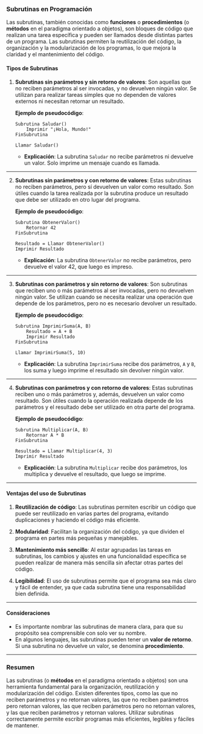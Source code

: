 ### **Subrutinas en Programación**

Las subrutinas, también conocidas como **funciones** o **procedimientos** (o **métodos** en el paradigma orientado a objetos), son bloques de código que realizan una tarea específica y pueden ser llamados desde distintas partes de un programa. Las subrutinas permiten la reutilización del código, la organización y la modularización de los programas, lo que mejora la claridad y el mantenimiento del código.

#### **Tipos de Subrutinas**

1. **Subrutinas sin parámetros y sin retorno de valores**: Son aquellas que no reciben parámetros al ser invocadas, y no devuelven ningún valor. Se utilizan para realizar tareas simples que no dependen de valores externos ni necesitan retornar un resultado.

   **Ejemplo de pseudocódigo**:
   ```
   Subrutina Saludar()
       Imprimir "¡Hola, Mundo!"
   FinSubrutina

   Llamar Saludar()
   ```

   - **Explicación**: La subrutina `Saludar` no recibe parámetros ni devuelve un valor. Solo imprime un mensaje cuando es llamada.

---

2. **Subrutinas sin parámetros y con retorno de valores**: Estas subrutinas no reciben parámetros, pero sí devuelven un valor como resultado. Son útiles cuando la tarea realizada por la subrutina produce un resultado que debe ser utilizado en otro lugar del programa.

   **Ejemplo de pseudocódigo**:
   ```
   Subrutina ObtenerValor()
       Retornar 42
   FinSubrutina

   Resultado = Llamar ObtenerValor()
   Imprimir Resultado
   ```

   - **Explicación**: La subrutina `ObtenerValor` no recibe parámetros, pero devuelve el valor 42, que luego es impreso.

---

3. **Subrutinas con parámetros y sin retorno de valores**: Son subrutinas que reciben uno o más parámetros al ser invocadas, pero no devuelven ningún valor. Se utilizan cuando se necesita realizar una operación que depende de los parámetros, pero no es necesario devolver un resultado.

   **Ejemplo de pseudocódigo**:
   ```
   Subrutina ImprimirSuma(A, B)
       Resultado = A + B
       Imprimir Resultado
   FinSubrutina

   Llamar ImprimirSuma(5, 10)
   ```

   - **Explicación**: La subrutina `ImprimirSuma` recibe dos parámetros, `A` y `B`, los suma y luego imprime el resultado sin devolver ningún valor.

---

4. **Subrutinas con parámetros y con retorno de valores**: Estas subrutinas reciben uno o más parámetros y, además, devuelven un valor como resultado. Son útiles cuando la operación realizada depende de los parámetros y el resultado debe ser utilizado en otra parte del programa.

   **Ejemplo de pseudocódigo**:
   ```
   Subrutina Multiplicar(A, B)
       Retornar A * B
   FinSubrutina

   Resultado = Llamar Multiplicar(4, 3)
   Imprimir Resultado
   ```

   - **Explicación**: La subrutina `Multiplicar` recibe dos parámetros, los multiplica y devuelve el resultado, que luego se imprime.

---

#### **Ventajas del uso de Subrutinas**

1. **Reutilización de código**: Las subrutinas permiten escribir un código que puede ser reutilizado en varias partes del programa, evitando duplicaciones y haciendo el código más eficiente.
   
2. **Modularidad**: Facilitan la organización del código, ya que dividen el programa en partes más pequeñas y manejables.
   
3. **Mantenimiento más sencillo**: Al estar agrupadas las tareas en subrutinas, los cambios y ajustes en una funcionalidad específica se pueden realizar de manera más sencilla sin afectar otras partes del código.
   
4. **Legibilidad**: El uso de subrutinas permite que el programa sea más claro y fácil de entender, ya que cada subrutina tiene una responsabilidad bien definida.

---

#### **Consideraciones**

- Es importante nombrar las subrutinas de manera clara, para que su propósito sea comprensible con solo ver su nombre.
- En algunos lenguajes, las subrutinas pueden tener un **valor de retorno**. Si una subrutina no devuelve un valor, se denomina **procedimiento**.

--- 

### **Resumen**

Las subrutinas (o **métodos** en el paradigma orientado a objetos) son una herramienta fundamental para la organización, reutilización y modularización del código. Existen diferentes tipos, como las que no reciben parámetros y no retornan valores, las que no reciben parámetros pero retornan valores, las que reciben parámetros pero no retornan valores, y las que reciben parámetros y retornan valores. Utilizar subrutinas correctamente permite escribir programas más eficientes, legibles y fáciles de mantener.
